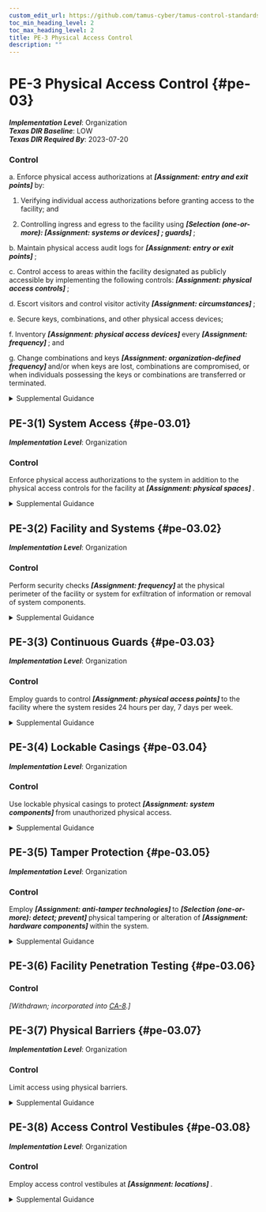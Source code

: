 ```yaml
---
custom_edit_url: https://github.com/tamus-cyber/tamus-control-standards/tree/main/content/tamus.edu/TAMUS_profile.yaml
toc_min_heading_level: 2
toc_max_heading_level: 2
title: PE-3 Physical Access Control
description: ""
---
```


# PE-3 Physical Access Control {#pe-03}

_**Implementation Level**_: Organization\
_**Texas DIR Baseline**_: LOW\
_**Texas DIR Required By**_: 2023-07-20

### Control



a. Enforce physical access authorizations at <strong title="pe-03_odp.01"> <em>[Assignment: entry and exit points]</em> </strong> by:

1. Verifying individual access authorizations before granting access to the facility; and

2. Controlling ingress and egress to the facility using <strong title="pe-03_odp.02"> <em>[Selection (one-or-more): <strong title="pe-03_odp.03"> <em>[Assignment: systems or devices]</em> </strong>; guards]</em> </strong>;

b. Maintain physical access audit logs for <strong title="pe-03_odp.04"> <em>[Assignment: entry or exit points]</em> </strong>;

c. Control access to areas within the facility designated as publicly accessible by implementing the following controls: <strong title="pe-03_odp.05"> <em>[Assignment: physical access controls]</em> </strong>;

d. Escort visitors and control visitor activity <strong title="pe-03_odp.06"> <em>[Assignment: circumstances]</em> </strong>;

e. Secure keys, combinations, and other physical access devices;

f. Inventory <strong title="pe-03_odp.07"> <em>[Assignment: physical access devices]</em> </strong> every <strong title="pe-03_odp.08"> <em>[Assignment: frequency]</em> </strong> ; and

g. Change combinations and keys <strong title="pe-3_prm_9"> <em>[Assignment: organization-defined frequency]</em> </strong> and/or when keys are lost, combinations are compromised, or when individuals possessing the keys or combinations are transferred or terminated.


<details><summary>Supplemental Guidance</summary>Physical access control applies to employees and visitors. Individuals with permanent physical access authorizations are not considered visitors. Physical access controls for publicly accessible areas may include physical access control logs/records, guards, or physical access devices and barriers to prevent movement from publicly accessible areas to non-public areas. Organizations determine the types of guards needed, including professional security staff, system users, or administrative staff. Physical access devices include keys, locks, combinations, biometric readers, and card readers. Physical access control systems comply with applicable laws, executive orders, directives, policies, regulations, standards, and guidelines. Organizations have flexibility in the types of audit logs employed. Audit logs can be procedural, automated, or some combination thereof. Physical access points can include facility access points, interior access points to systems that require supplemental access controls, or both. Components of systems may be in areas designated as publicly accessible with organizations controlling access to the components.</details>


## PE-3(1) System Access {#pe-03.01}

_**Implementation Level**_: Organization

### Control

Enforce physical access authorizations to the system in addition to the physical access controls for the facility at <strong title="pe-03.01_odp"> <em>[Assignment: physical spaces]</em> </strong>.


<details><summary>Supplemental Guidance</summary>Control of physical access to the system provides additional physical security for those areas within facilities where there is a concentration of system components.</details>


## PE-3(2) Facility and Systems {#pe-03.02}

_**Implementation Level**_: Organization

### Control

Perform security checks <strong title="pe-03.02_odp"> <em>[Assignment: frequency]</em> </strong> at the physical perimeter of the facility or system for exfiltration of information or removal of system components.


<details><summary>Supplemental Guidance</summary>Organizations determine the extent, frequency, and/or randomness of security checks to adequately mitigate risk associated with exfiltration.</details>


## PE-3(3) Continuous Guards {#pe-03.03}

_**Implementation Level**_: Organization

### Control

Employ guards to control <strong title="pe-03.03_odp"> <em>[Assignment: physical access points]</em> </strong> to the facility where the system resides 24 hours per day, 7 days per week.


<details><summary>Supplemental Guidance</summary>Employing guards at selected physical access points to the facility provides a more rapid response capability for organizations. Guards also provide the opportunity for human surveillance in areas of the facility not covered by video surveillance.</details>


## PE-3(4) Lockable Casings {#pe-03.04}

_**Implementation Level**_: Organization

### Control

Use lockable physical casings to protect <strong title="pe-03.04_odp"> <em>[Assignment: system components]</em> </strong> from unauthorized physical access.


<details><summary>Supplemental Guidance</summary>The greatest risk from the use of portable devices—such as smart phones, tablets, and notebook computers—is theft. Organizations can employ lockable, physical casings to reduce or eliminate the risk of equipment theft. Such casings come in a variety of sizes, from units that protect a single notebook computer to full cabinets that can protect multiple servers, computers, and peripherals. Lockable physical casings can be used in conjunction with cable locks or lockdown plates to prevent the theft of the locked casing containing the computer equipment.</details>


## PE-3(5) Tamper Protection {#pe-03.05}

_**Implementation Level**_: Organization

### Control

Employ <strong title="pe-03.05_odp.01"> <em>[Assignment: anti-tamper technologies]</em> </strong> to <strong title="pe-03.05_odp.02"> <em>[Selection (one-or-more): detect; prevent]</em> </strong> physical tampering or alteration of <strong title="pe-03.05_odp.03"> <em>[Assignment: hardware components]</em> </strong> within the system.


<details><summary>Supplemental Guidance</summary>Organizations can implement tamper detection and prevention at selected hardware components or implement tamper detection at some components and tamper prevention at other components. Detection and prevention activities can employ many types of anti-tamper technologies, including tamper-detection seals and anti-tamper coatings. Anti-tamper programs help to detect hardware alterations through counterfeiting and other supply chain-related risks.</details>


## PE-3(6) Facility Penetration Testing {#pe-03.06}

### Control

<em>[Withdrawn; incorporated into [CA-8](/catalog/ca/ca-08).]</em>



## PE-3(7) Physical Barriers {#pe-03.07}

_**Implementation Level**_: Organization

### Control

Limit access using physical barriers.


<details><summary>Supplemental Guidance</summary>Physical barriers include bollards, concrete slabs, jersey walls, and hydraulic active vehicle barriers.</details>


## PE-3(8) Access Control Vestibules {#pe-03.08}

_**Implementation Level**_: Organization

### Control

Employ access control vestibules at <strong title="pe-03.08_odp"> <em>[Assignment: locations]</em> </strong>.


<details><summary>Supplemental Guidance</summary>An access control vestibule is part of a physical access control system that typically provides a space between two sets of interlocking doors. Vestibules are designed to prevent unauthorized individuals from following authorized individuals into facilities with controlled access. This activity, also known as piggybacking or tailgating, results in unauthorized access to the facility. Interlocking door controllers can be used to limit the number of individuals who enter controlled access points and to provide containment areas while authorization for physical access is verified. Interlocking door controllers can be fully automated (i.e., controlling the opening and closing of the doors) or partially automated (i.e., using security guards to control the number of individuals entering the containment area).</details>
